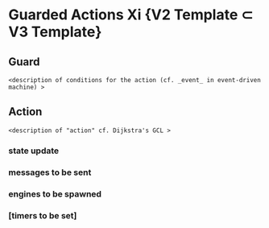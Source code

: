 # Guarded Actions Xi {V2 Template ⊂ V3 Template}

## Guard

`<description of conditions for the action (cf. _event_ in event-driven machine) >`

## Action

`<description of "action" cf. Dijkstra's GCL >`

### state update

### messages to be sent

### engines to be spawned

### [timers to be set]





